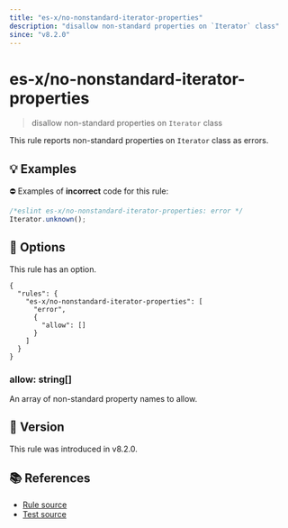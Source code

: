 ```yaml
---
title: "es-x/no-nonstandard-iterator-properties"
description: "disallow non-standard properties on `Iterator` class"
since: "v8.2.0"
---
```


# es-x/no-nonstandard-iterator-properties
> disallow non-standard properties on `Iterator` class

This rule reports non-standard properties on `Iterator` class as errors.

## 💡 Examples

⛔ Examples of **incorrect** code for this rule:

<eslint-playground type="bad">

```js
/*eslint es-x/no-nonstandard-iterator-properties: error */
Iterator.unknown();
```

</eslint-playground>

## 🔧 Options

This rule has an option.

```jsonc
{
  "rules": {
    "es-x/no-nonstandard-iterator-properties": [
      "error",
      {
        "allow": []
      }
    ]
  }
}
```

### allow: string[]

An array of non-standard property names to allow.

## 🚀 Version

This rule was introduced in v8.2.0.

## 📚 References

- [Rule source](https://github.com/eslint-community/eslint-plugin-es-x/blob/master/lib/rules/no-nonstandard-iterator-properties.js)
- [Test source](https://github.com/eslint-community/eslint-plugin-es-x/blob/master/tests/lib/rules/no-nonstandard-iterator-properties.js)
